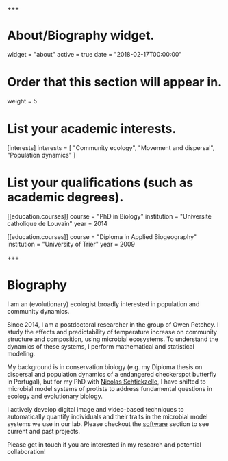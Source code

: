 +++
# About/Biography widget.
widget = "about"
active = true
date = "2018-02-17T00:00:00"

# Order that this section will appear in.
weight = 5

# List your academic interests.
[interests]
  interests = [
    "Community ecology",
    "Movement and dispersal",
    "Population dynamics"
  ]

# List your qualifications (such as academic degrees).
[[education.courses]]
  course = "PhD in Biology"
  institution = "Université catholique de Louvain"
  year = 2014

[[education.courses]]
  course = "Diploma in Applied Biogeography"
  institution = "University of Trier"
  year = 2009

+++

# Biography

I am an (evolutionary) ecologist broadly interested in population and community dynamics.

Since 2014, I am a postdoctoral researcher in the group of Owen Petchey. I study the effects and predictability of temperature increase on community structure and composition, using microbial ecosystems. To understand the dynamics of these systems, I perform mathematical and statistical modeling.

My background is in conservation biology (e.g. my Diploma thesis on dispersal and 
population dynamics of a endangered checkerspot butterfly in Portugal), but for my PhD with 
[Nicolas Schtickzelle](http://www.uclouvain.be/en-81772.html), I have shifted to microbial model systems of protists to address fundamental questions in ecology and evolutionary biology.

I actively develop digital image and video-based techniques to automatically quantify individuals and their traits in the microbial model systems we use in our lab. Please checkout the [software](http://pennekampster.github.io/pennekampster/pages/software.html) section to see current and past projects.

Please get in touch if you are interested in my research and potential collaboration!
